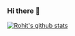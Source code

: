 ### Hi there 👋

[![Rohit's github stats](https://github-readme-stats.vercel.app/api?username=RohitTheBoss007&count_private=true&show_icons=true&theme=onedark/github-readme-stats&repo=github-readme-stats)](https://github.com/RohitTheBoss007)

<!--
**RohitTheBoss007/RohitTheBoss007** is a ✨ _special_ ✨ repository because its `README.md` (this file) appears on your GitHub profile.

Here are some ideas to get you started:

- 🔭 I’m currently working on ...
- 🌱 I’m currently learning ...
- 👯 I’m looking to collaborate on ...
- 🤔 I’m looking for help with ...
- 💬 Ask me about ...
- 📫 How to reach me: ...
- 😄 Pronouns: ...
- ⚡ Fun fact: ...
-->
